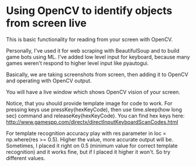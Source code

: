 # Using OpenCV to identify objects from screen live

This is basic functionality for reading from your screen with OpenCV. 

Personally, I've used it for web scraping with BeautifulSoup and to build game bots using ML. I've added low level input for keyboard, because many games weren't respond to higher level input like pyautogui.

Basically, we are taking screenshots from screen, then adding it to OpenCV and operating with OpenCV output.

You will have a live window which shows OpenCV vision of your screen.

Notice, that you should provide template image for code to work.
For pressing keys use pressKey(hexKeyCode), then use time.sleep(how long sec) command and releaseKey(hexKeyCode).
You can find hex keys here: http://www.gamespp.com/directx/directInputKeyboardScanCodes.html

For template recognition accuracy play with res parameter in loc = np.where(res >= 0.5). Higher the value, more accurate output will be.
Sometimes, I placed it right on 0.5 (minimum value for correct template recognition) and it works fine, but if I placed it higher it won't. So try different values.
